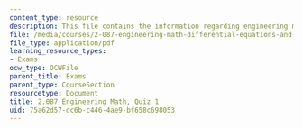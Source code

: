 ```yaml
---
content_type: resource
description: This file contains the information regarding engineering math, quiz 1.
file: /media/courses/2-087-engineering-math-differential-equations-and-linear-algebra-fall-2014/75a62d57dc6bc4464ae9bf658c698053_MIT2_087F14_Quiz_1_v6.pdf
file_type: application/pdf
learning_resource_types:
- Exams
ocw_type: OCWFile
parent_title: Exams
parent_type: CourseSection
resourcetype: Document
title: 2.087 Engineering Math, Quiz 1
uid: 75a62d57-dc6b-c446-4ae9-bf658c698053
---
```

